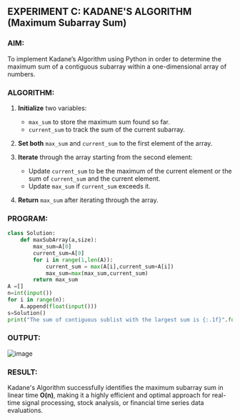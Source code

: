 ## **EXPERIMENT C: KADANE'S ALGORITHM (Maximum Subarray Sum)**



### **AIM:**

To implement Kadane’s Algorithm using Python in order to determine the maximum sum of a contiguous subarray within a one-dimensional array of numbers.



### **ALGORITHM:**

1. **Initialize** two variables:

   * `max_sum` to store the maximum sum found so far.
   * `current_sum` to track the sum of the current subarray.
2. **Set both** `max_sum` and `current_sum` to the first element of the array.
3. **Iterate** through the array starting from the second element:

   * Update `current_sum` to be the maximum of the current element or the sum of `current_sum` and the current element.
   * Update `max_sum` if `current_sum` exceeds it.
4. **Return** `max_sum` after iterating through the array.



### **PROGRAM:**

```python
class Solution:
    def maxSubArray(a,size):
        max_sum=A[0]
        current_sum=A[0]
        for i in range(1,len(A)):
            current_sum = max(A[i],current_sum+A[i])
            max_sum=max(max_sum,current_sum)
        return max_sum
A =[]                  
n=int(input())
for i in range(n):
    A.append(float(input()))
s=Solution()
print("The sum of contiguous sublist with the largest sum is {:.1f}".format(s.maxSubArray(A)))
```



### **OUTPUT:**

![image](https://github.com/user-attachments/assets/5320f12b-01ae-4eb3-9bfb-a6ebc58b1ea7)




### **RESULT:**

Kadane's Algorithm successfully identifies the maximum subarray sum in linear time **O(n)**, making it a highly efficient and optimal approach for real-time signal processing, stock analysis, or financial time series data evaluations.

